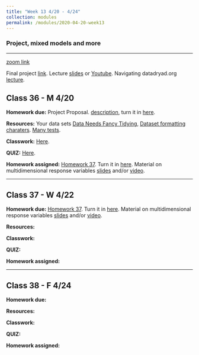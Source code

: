 ```yaml
---
title: "Week 13 4/20 - 4/24"
collection: modules
permalink: /modules/2020-04-20-week13
---
```


### Project, mixed models and more

---

[zoom link](https://umn.zoom.us/j/493135911)

Final project [link](https://docs.google.com/document/d/1_0GlIpWuovQzB__iWQI1adMOR8JsYIAVTte8w0SZ4xs/edit?usp=sharing). Lecture [slides](https://drive.google.com/file/d/1NVRPpb0IUAcTuvk4H6__FctUBc4mAomo/view?usp=sharing) or [Youtube](https://youtu.be/9cPHKIDA-7o).  Navigating datadryad.org [lecture](https://youtu.be/weM2Man4mxI).

## Class 36 - M 4/20

**Homework due:** Project Proposal. [description](https://drive.google.com/open?id=1Qc--oYZkLdTCxWtjWPBwDYA8hu_jtudb), turn it in [here](https://canvas.umn.edu/courses/151855/assignments/1083772).

**Resources:** Your data sets [Data Needs Fancy Tidying](https://raw.githubusercontent.com/BIOL3272-5272/biostats2020/master/data/mice_set.csv), [Dataset formatting charaters](https://github.com/BIOL3272-5272/biostats2020/raw/master/data/Metabolite_data.xlsx).  [Many tests](https://github.com/BIOL3272-5272/biostats2020/raw/master/data/norm_SC.xlsx).    

**Classwork:** [Here](https://drive.google.com/open?id=1odBb40gGdemLs8l0MyrPhIE0thhs9e-H).    

**QUIZ:** [Here](https://canvas.umn.edu/courses/151855/quizzes/258412).  

**Homework assigned:** [Homework 37](https://drive.google.com/open?id=1xF5prxyB575MQ3aBP2sMvglxxLuD7VPr). Turn it in [here](https://canvas.umn.edu/courses/151855/assignments/1087194). Material on multidimensional response variables [slides](https://drive.google.com/open?id=1oX6Svt1EtMn4VaRujpFPwPi3qOag-zGQ) and/or [video](https://youtu.be/ZHSk3lmuaec).   

---

## Class 37 - W 4/22

**Homework due:** [Homework 37](https://drive.google.com/open?id=1xF5prxyB575MQ3aBP2sMvglxxLuD7VPr). Turn it in [here](https://canvas.umn.edu/courses/151855/assignments/1087194). Material on multidimensional response variables [slides](https://drive.google.com/open?id=1oX6Svt1EtMn4VaRujpFPwPi3qOag-zGQ) and/or [video](https://youtu.be/ZHSk3lmuaec).   

**Resources:**

**Classwork:**

**QUIZ:**

**Homework assigned:**

---

## Class 38 - F 4/24

**Homework due:**

**Resources:**

**Classwork:**

**QUIZ:**

**Homework assigned:**

